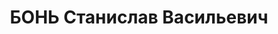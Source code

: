 ---
title: БОНЬ Станислав Васильевич
description: р. 1908, м. Липовець Вінницької обл., українець, з робітників, позапартійний,
  освіта початкова, лікарський помічник 122 стрілецького полку. 28.11.1937 звинувачений
  в участі в а/рад. військово-фашистській змові, розстріляний 29.11.1937 Реабілітований
  09.02.1960 р.
---